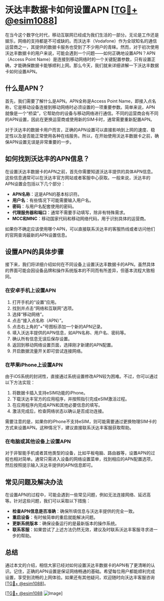 # 沃达丰数据卡如何设置APN [[TG💪+ @esim1088](https://t.me/s/esim1088)]

在当今这个数字化时代，移动互联网已经成为我们生活的一部分。无论是工作还是娱乐，网络的支持都是不可或缺的。而沃达丰（Vodafone）作为全球知名的通信运营商之一，其提供的数据卡服务也受到了不少用户的青睐。然而，对于初次使用沃达丰数据卡的用户来说，可能会遇到一个问题——如何正确地设置APN？APN（Access Point Name）是连接到移动网络时的一个关键配置参数，只有设置正确，才能确保数据卡能够顺利上网。那么今天，我们就来详细讲解一下沃达丰数据卡如何设置APN。

## 什么是APN？

首先，我们需要了解什么是APN。APN全称是Access Point Name，即接入点名称，它是移动设备连接到移动网络时必须设置的一项重要参数。简单来说，APN就像是一个“桥梁”，它帮助你的设备与移动网络进行通信。不同的运营商会有不同的APN设置，因此在更换运营商或使用新的SIM卡时，通常需要重新配置APN。

对于沃达丰的数据卡用户而言，正确的APN设置可以直接影响到上网的速度、稳定性以及是否能正常使用各种在线服务。所以，在开始使用沃达丰数据卡之前，确保APN设置无误是非常重要的一步。

## 如何找到沃达丰的APN信息？

在设置沃达丰数据卡的APN之前，首先你需要知道沃达丰提供的具体APN信息。这些信息通常可以在沃达丰官方网站或者客服中心获取。一般来说，沃达丰的APN设置会包括以下几个部分：

- **APN名称**：这是APN的基本标识符。
- **用户名**：有些情况下可能需要输入用户名。
- **密码**：与用户名配套使用的密码。
- **代理服务器和端口**：通常不需要手动填写，除非有特殊需求。
- **MCC和MNC**：移动国家代码和移动网络代码，用于识别具体的运营商。

如果你不确定应该使用哪个APN，可以直接联系沃达丰的客服热线或者访问他们的官网查询最新的APN设置信息。

## 设置APN的具体步骤

接下来，我们将详细介绍如何在不同设备上设置沃达丰数据卡的APN。虽然具体的界面可能会因设备品牌和操作系统版本的不同而有所差异，但基本流程大致相同。

### 在安卓手机上设置APN

1. 打开手机的“设置”应用。
2. 找到并点击“网络和互联网”选项。
3. 选择“移动网络”。
4. 点击“接入点名称（APN）”。
5. 点击右上角的“+”号图标添加一个新的APN记录。
6. 填入沃达丰提供的APN信息，如APN名称、用户名、密码等。
7. 确认所有信息无误后保存设置。
8. 返回到移动网络设置页面，选择刚才新建的APN配置。
9. 开启数据流量开关即可尝试连接网络。

### 在苹果iPhone上设置APN

由于iOS系统的封闭性，直接通过系统设置修改APN较为困难。不过，你可以通过以下方法实现：

1. 将数据卡插入支持eSIM功能的iPhone。
2. 下载沃达丰官方的应用程序，并按照指引完成eSIM激活过程。
3. 在应用程序内完成APN和其他必要信息的填写。
4. 激活完成后，检查网络状态以确认是否成功连接。

需要注意的是，如果你的iPhone不支持eSIM，则可能需要通过更换物理SIM卡的方式来设置APN。这种情况下，建议直接联系沃达丰客服获取帮助。

### 在电脑或其他设备上设置APN

对于非智能手机或者其他类型的设备，比如平板电脑、路由器等，设置APN的过程也相对简单。通常只需进入设备的网络设置菜单，找到相应的APN配置选项，然后按照提示输入沃达丰提供的APN信息即可。

## 常见问题及解决办法

在设置APN的过程中，可能会遇到一些常见问题，例如无法连接网络、延迟高等。针对这些问题，我们可以采取以下措施：

- **检查APN信息是否准确**：确保所填信息与沃达丰提供的完全一致。
- **重启设备**：有时候简单的重启就能解决问题。
- **更新系统版本**：确保设备运行的是最新版本的操作系统。
- **联系客服**：如果尝试了上述方法仍然无效，建议及时联系沃达丰客服寻求进一步的帮助。

## 总结

通过本文的介绍，相信大家已经对如何设置沃达丰数据卡的APN有了更清晰的认识。记住，正确的APN设置是保证网络畅通的基础。希望每位用户都能顺利完成设置，享受到流畅的上网体验。如果还有其他疑问，欢迎随时向沃达丰客服咨询[[TG💪+ @esim1088](https://t.me/s/esim1088)]。

[[TG💪+ @esim1088](https://t.me/s/esim1088) ![Image](https://i.postimg.cc/4NQfJmqS/Snipaste-2025-05-13-00-14-12.png)]